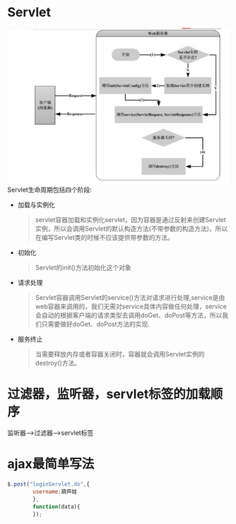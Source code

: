 # Servlet
![](https://raw.githubusercontent.com/Bihanghang/JavaWebNotes/master/notes/img/servlet生命周期.PNG)
Servlet生命周期包括四个阶段:
* 加载与实例化
  > servlet容器加载和实例化servlet，因为容器是通过反射来创建Servlet实例，所以会调用Servlet的默认构造方法(不带参数的构造方法)，所以在编写Servlet类的时候不应该提供带参数的方法。
* 初始化
  > Servlet的init()方法初始化这个对象
* 请求处理
  > Servlet容器调用Servlet的service()方法对请求进行处理,service是由web容器来调用的，我们无需对service具体内容做任何处理，service会自动的根据客户端的请求类型去调用doGet、doPost等方法，所以我们只需要做好doGet、doPost方法的实现.
* 服务终止
  > 当需要释放内存或者容器关闭时，容器就会调用Servlet实例的destroy()方法。
# 过滤器，监听器，servlet标签的加载顺序
监听器-->过滤器-->servlet标签
# ajax最简单写法
```javascript
$.post("loginServlet.do",{
        username:葫芦娃
        },
        function(data){
        });
```